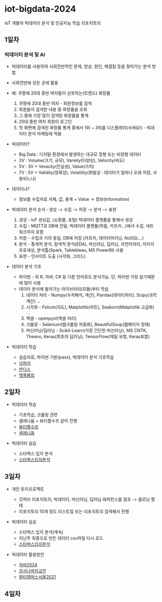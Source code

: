 # iot-bigdata-2024
IoT 개발자 빅데이터 분석 및 인공지능 학습 리포지토리

## 1일차

### 빅데이터 분석 및 AI
- 빅데이터를 사용하여 사회전반적인 문제, 현상, 원인, 해결점 등을 찾아가는 분석 방법
- 사회전반에 모든 곳에 활용
- 예: 쿠팡에 20대 중반 여자들이 선호하는(트렌드) 화장품
    1. 쿠팡에 20대 중반 여자 - 회원정보를 검색
    2. 회원들이 검색한 내용 중 화장품을 조회
    3. 그 중에 가장 많이 검색된 화장품을 통계
    4. 20대 중반 여자 회원이 로그인
    5. 첫 화면에 검색된 화장품 통계 중에서 1위 ~ 3위를 디스플레이(사세요!) - 빅데이터 분석 마케팅에 적용

- 빅데이터?
    - Big Data : 디지털 환경에서 발생하는 대규모 정형 또는 비정형 데이터 
    - 3V : Volume(크기, 규모), Variety(다양성), Velocity(속도)
    - 5V : 3V + Veracity(진실성), Value(가치)
    - 7V : 5V + Validity(정확성), Volatility(휘발성 : 데이터가 얼마나 오래 저장, 사용되느냐)

- 데이터냐?
    - 정보를 수집자료 자체, 값, 총계 + Value -> 정보(Information)

- 빅데이터 분석 순서 : 생성 -> 수집 -> 저장 -> 분석 -> 표현
    1. 생성 - IoT 센싱값, (쇼핑몰, 포털) 빅데이터 플랫폼을 통해서 생성
    2. 수집 - MQTT로 DB에 전달, 빅데이터 플랫폼(하둡, 카프카...)에서 수집. 네트워크까지 포함
    3. 저장 - 수집과 거의 동일, DB에 저장 (카프카, 데이터마이닝, NoSQL...)
    4. 분석 - 통계적 분석, 탐색적 분석(EDA), 머신러닝, 딥러닝, 자연어처리, 이미지프로세싱, 분석툴(Spark, Tablebleau, MS PowerBI) 사용
    5. 표현 - 인사이트 도출 (시각화, 그리드)

- 데이터 분석 기초
    - 파이썬 - 외 R, 자바, C# 등 다른 언어로도 분석가능. 단, 파이썬 가장 쉽기때문에 많이 사용
    - 데이터 분석에 들어가는 라이브러리(모듈)부터 학습
        1. 데이터 처리 - Numpy(수치해석, 계산), Pandas(데이터처리), Scipy(과학계산) ...
        2. 시각화 - Folium(지도), Matplotlib(차트), Seaborn(Matplotlib 고급화) ...
        3. 엑셀 - openpyxl(엑셀 처리)
        4. 크롤링 - Selenium(웹크롤링 자동화), BeautifulSoup(웹페이지 정제)
        5. 머신러닝/딥러닝 - Scikit-Learn(가장 간단한 머신러닝), MS CNTK, Theano, Keras(최초의 딥러닝), TensorFlow(제일 유명, Keras포함)

- 빅데이터 학습
    - 실습자료, 파이썬 기본(pass), 빅데이터 분석 기초학습 
    - [넘파이](https://github.com/LEUNSU/iot-bigdata-2024/blob/main/day01/bda01_numpy_basic.ipynb)
    - [판다스](https://github.com/LEUNSU/iot-bigdata-2024/blob/main/day01/bda02_pandas_basic.ipynb)
    - [맷플롭립](https://github.com/LEUNSU/iot-bigdata-2024/blob/main/day01/bda03_matplotlib_basic.ipynb)


## 2일차
- 빅데이터 학습
    - 기초학습, 크롤링 관련
    - 셀레니움 + 뷰티플수프 같이 진행
    - [뷰티플수프](https://github.com/LEUNSU/iot-bigdata-2024/blob/main/day02/dba04_beautifulsoup_basic.ipynb)
    - [셀레니움](https://github.com/LEUNSU/iot-bigdata-2024/blob/main/day02/dba05_selenium_basic.ipynb)

- 빅데이터 실습
    - 스타벅스 입지 분석
    - [스타벅스입지분석](https://github.com/LEUNSU/iot-bigdata-2024/blob/main/day02/dba06_starbucks_analysis.ipynb)

## 3일차
- 개인 토이프로젝트
    - 깃허브 리포지토리, 빅데이터, 머신러닝, 딥러닝 레퍼런스를 참조 -> 클로닝 형태
    - 리포지토리 10개 정도 리스트업 또는 리포지토리 검색해서 진행

- 빅데이터 실습
    - 스타벅스 입지 분석(계속)
    - 지난주 최종으로 만든 데이터 csv파일 다시 로드
    - [스타벅스입지분석](https://github.com/LEUNSU/iot-bigdata-2024/blob/main/day03/dba07_starbucks_analysis.ipynb)

- 빅데이터 활용방안
    - [자바2024](https://github.com/hugoMGSung/bigdata-analysis-2024)
    - [강사나머지교안](https://github.com/hugoMGSung/works-need-it-data-analysis)
    - [멀티캠퍼스서울2021](https://github.com/ckiekim/DataAnalysis-2021-3)


## 4일차